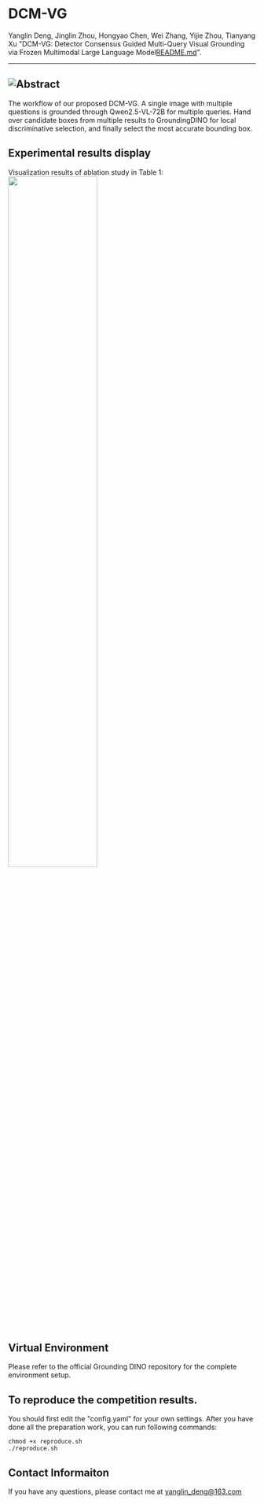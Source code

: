 # DCM-VG
Yanglin Deng, Jinglin Zhou, Hongyao Chen, Wei Zhang, Yijie Zhou, Tianyang Xu
"DCM-VG: Detector Consensus Guided Multi-Query Visual Grounding via
Frozen Multimodal Large Language Model[README.md](..%2FMMDRFuse%2FREADME.md)".

---
![Abstract](method.png)
---
The workflow of our proposed DCM-VG. A single image with multiple questions is grounded through Qwen2.5-VL-72B for
multiple queries. Hand over candidate boxes from multiple results to GroundingDINO for local discriminative selection, and finally
select the most accurate bounding box.

## Experimental results display
Visualization results of ablation study in Table 1:
<img src="ablation.png" width="60%" align=center />

## Virtual Environment
Please refer to the official Grounding DINO repository for the complete environment setup.

## To reproduce the competition results.
You should first edit the "config.yaml" for your own settings.
After you have done all the preparation work, you can run following commands:

```
chmod +x reproduce.sh
./reproduce.sh
```


## Contact Informaiton
If you have any questions, please contact me at <yanglin_deng@163.com>




